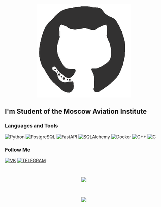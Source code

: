 <p align="center">
  <img src="https://github.com/frankeloff/frankeloff/blob/main/assets/68747470733a2f2f6d656469612e67697068792e636f6d2f6d656469612f4b7a4a6b7a6a676766474e355079366e6b542f67697068792e676966.gif" 
  alt="https://github.com/frankeloff/frankeloff/blob/main/assets/68747470733a2f2f6d656469612e67697068792e636f6d2f6d656469612f4b7a4a6b7a6a676766474e355079366e6b542f67697068792e676966.gif" width="300"
  height="300"/>
</p>

## I'm Student of the Moscow Aviation Institute

### Languages and Tools
![Python](https://img.shields.io/badge/-Python-0D1117?style=for-the-badge&logo=Python)
![PostgreSQL](https://img.shields.io/badge/-PostgreSQL-0D1117?style=for-the-badge&logo=PostgreSQL)
![FastAPI](https://img.shields.io/badge/-FastAPI-0D1117?style=for-the-badge&logo=FastAPI)
![SQLAlchemy](https://img.shields.io/badge/-SQLAlchemy-0D1117?style=for-the-badge&logo=SQLAlchemy)
![Docker](https://img.shields.io/badge/-Docker-0D1117?style=for-the-badge&logo=Docker)
![C++](https://img.shields.io/badge/-C++-0D1117?style=for-the-badge&logo=C%2b%2b)
![C](https://img.shields.io/badge/-C-0D1117?style=for-the-badge&logo=C)

### Follow Me
[![VK](https://img.shields.io/badge/-VK-0D1117?style=for-the-badge&logo=VK)](https://vk.com/frankel0ff)
[![TELEGRAM](https://img.shields.io/badge/-TELEGRAM-0D1117?style=for-the-badge&logo=TELEGRAM)](https://t.me/frankeloff)

<p>
  <br>
</p>

<p align="center"> <a href="https://github.com/anuraghazra/github-readme-stats" target="_blank"><img src="https://github-readme-stats.vercel.app/api?username=frankeloff&show_icons=true&theme=radical" /></a><p align="center">

<p>
  <br>
</p>

<p align="center"><a href="https://github.com/anuraghazra/github-readme-stats" target="_blank"><img src="https://github-readme-stats.vercel.app/api/top-langs/?username=frankeloff&layout=compact&show_icons=true&theme=radical" /></a><p align="center">